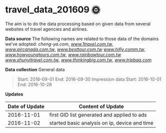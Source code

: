 # travel_data_201609 :sun_with_face:
The aim is to do the data processing based on given data from several websites of travel agencies and airlines.

**Data source**
The following names are related to those data of the domains we've adopted:
*cheng-ya.com*, *www.1travel.com.tw*, *www.aircanada.com.tw*, *www.besttour.com.tw*
*www.hifly.comm.tw*, *www.howyoungtours.com.tw*, *www.rainbowtour.com.tw*
*www.shunyitravel.com.tw*, *www.thinkingbig.com.tw*, *www.tripbaa.com*

**Data collection**
General data
> Start: 2016-09-01 
> End: 2016-09-30
Impression data
> Start: 2016-10-01
> End: 2016-10-28

**Updates**

Date of Update | Content of Update
------------ | -------------
2016-11-01 | first GID list generated and applied to ads
2016-11-02 | started basic analysis on ip, device and time
